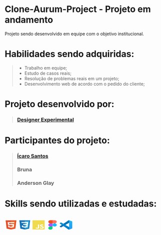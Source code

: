 # Clone-Aurum-Project - Projeto em andamento
Projeto sendo desenvolvido em equipe com o objetivo institucional.

# Habilidades sendo adquiridas:
> * Trabalho em equipe;
> * Estudo de casos reais;
> * Resolução de problemas reais em um projeto;
> * Desenvolvimento web de acordo com o pedido do cliente;


# Projeto desenvolvido por:
> ### [Designer Experimental](https://github.com/designexperimental) 

# Participantes do projeto: 
> ### [Ícaro Santos](https://github.com/FlightofIcarus)
> ### Bruna 
> ### Anderson Glay

# Skills sendo utilizadas e estudadas:

<div style="display: inline_block"><br>
  
  <img align="center" alt="HTML" height="30" width="40" src="https://raw.githubusercontent.com/devicons/devicon/master/icons/html5/html5-original.svg">
  <img align="center" alt="CSS" height="30" width="40" src="https://raw.githubusercontent.com/devicons/devicon/master/icons/css3/css3-original.svg">
  <img align="center" alt="JS" height="30" width="40" src="https://raw.githubusercontent.com/devicons/devicon/master/icons/javascript/javascript-plain.svg">
  <img align="center" alt="Figma" height="30" width="40" src="https://raw.githubusercontent.com/devicons/devicon/master/icons/figma/figma-original.svg">
  <img align="center" alt="VSCode" height="30" width="40" src="https://raw.githubusercontent.com/devicons/devicon/master/icons/vscode/vscode-original.svg">
  

</div>

